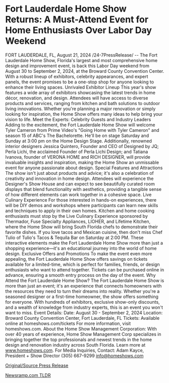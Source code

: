 # Fort Lauderdale Home Show Returns: A Must-Attend Event for Home Enthusiasts Over Labor Day Weekend

FORT LAUDERDALE, FL, August 21, 2024 /24-7PressRelease/ -- The Fort Lauderdale Home Show, Florida's largest and most comprehensive home design and improvement event, is back this Labor Day weekend from August 30 to September 2, 2024, at the Broward County Convention Center. With a robust lineup of exhibitors, celebrity appearances, and expert panels, the event promises to be a one-stop shop for anyone looking to enhance their living spaces.   Unrivaled Exhibitor Lineup  This year's show features a wide array of exhibitors showcasing the latest trends in home décor, renovation, and design. Attendees will have access to diverse products and services, ranging from kitchen and bath solutions to outdoor living innovations. Whether you're planning a major renovation or simply looking for inspiration, the Home Show offers many ideas to help bring your vision to life.   Meet the Experts: Celebrity Guests and Industry Leaders  Adding to the excitement, the Fort Lauderdale Home Show will welcome Tyler Cameron from Prime Video's "Going Home with Tyler Cameron" and season 15 of ABC's The Bachelorette. He'll be on stage Saturday and Sunday at 3:00 pm on the Home Design Stage.   Additionally, renowned interior designers Jessica Quintero, Founder and CEO of Designed by JQ; Perla Lichi, the acclaimed Founder of Perla Lichi Design; and Tatiana Ivanova, founder of VERONA HOME and RICH DESIGNER, will provide invaluable insights and inspiration, making the Home Show an unmissable event for anyone passionate about design.   Special Features and Attractions  The show isn't just about products and advice; it's also a celebration of creativity and innovation in home design. Attendees will experience the Designer's Show House and can expect to see beautifully curated room displays that blend functionality with aesthetics, providing a tangible sense of how different elements can work together in a cohesive space.   Live Culinary Experience For those interested in hands-on experiences, there will be DIY demos and workshops where participants can learn new skills and techniques to apply in their own homes. Kitchen and home cooking enthusiasts must stop by the Live Culinary Experience sponsored by Thermador, Fuse Specialty Appliances, LIOHER, and Lifetime Kitchen, where the Home Show will bring South Florida chefs to demonstrate their favorite dishes. If you love tacos and Mexican cuisine, then don't miss Chef Tulio of Tulio's Tacos & Tequila Bar on Saturday at 2:00 PM. These interactive elements make the Fort Lauderdale Home Show more than just a shopping experience—it's an educational journey into the world of home design.  Exclusive Offers and Promotions  To make the event even more appealing, the Fort Lauderdale Home Show offers savings on tickets available for a limited-time, which is perfect for families, friends, or design enthusiasts who want to attend together. Tickets can be purchased online in advance, ensuring a smooth entry process on the day of the event.   Why Attend the Fort Lauderdale Home Show?  The Fort Lauderdale Home Show is more than just an event; it's an experience that connects homeowners with the resources they need to turn their dreams into reality. Whether you're a seasoned designer or a first-time homeowner, the show offers something for everyone. With hundreds of exhibitors, exclusive show-only discounts, and a wealth of knowledge from industry experts, this is an event you won't want to miss.   Event Details:  Date: August 30 - September 2, 2024  Location: Broward County Convention Center, Fort Lauderdale, FL  Tickets: Available online at homeshows.com/tickets  For more information, visit homeshows.com.  About the Home Show Management Corporation:  With over 40 years of experience, Home Show Management Corp specializes in bringing together the top professionals and newest trends in the home design and renovation industry across South Florida. Learn more at www.homeshows.com.   For Media Inquiries, Contact:  Adam Kayce, President + Show Director  (305) 667-9299  info@homeshows.com 

[Original/Source Press Release](https://www.24-7pressrelease.com/press-release/513585/fort-lauderdale-home-show-returns-a-must-attend-event-for-home-enthusiasts-over-labor-day-weekend) 

[Newsramp.com TLDR](https://newsramp.com/None) 